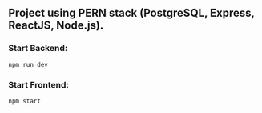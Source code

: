 ## Project using PERN stack (PostgreSQL, Express, ReactJS, Node.js).

### Start Backend:
`npm run dev`

### Start Frontend:
`npm start`
